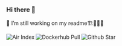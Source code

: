 ### Hi there 👋

🔭 I’m still working on my readme🏗🚧👷‍♂️

<!--
**wahyd4/wahyd4** is a ✨ _special_ ✨ repository because its `README.md` (this file) appears on your GitHub profile.

Here are some ideas to get you started:

- 🔭 I’m currently working on ...
- 🌱 I’m currently learning ...
- 👯 I’m looking to collaborate on ...
- 🤔 I’m looking for help with ...
- 💬 Ask me about ...
- 📫 How to reach me: ...
- 😄 Pronouns: ...
- ⚡ Fun fact: ...
-->

![Air Index](https://badge.home.toozhao.com/svg/mel)
![Dockerhub Pull](https://badge.home.toozhao.com/svg/dockerhub)
![Github Star](https://badge.home.toozhao.com/svg/github)
